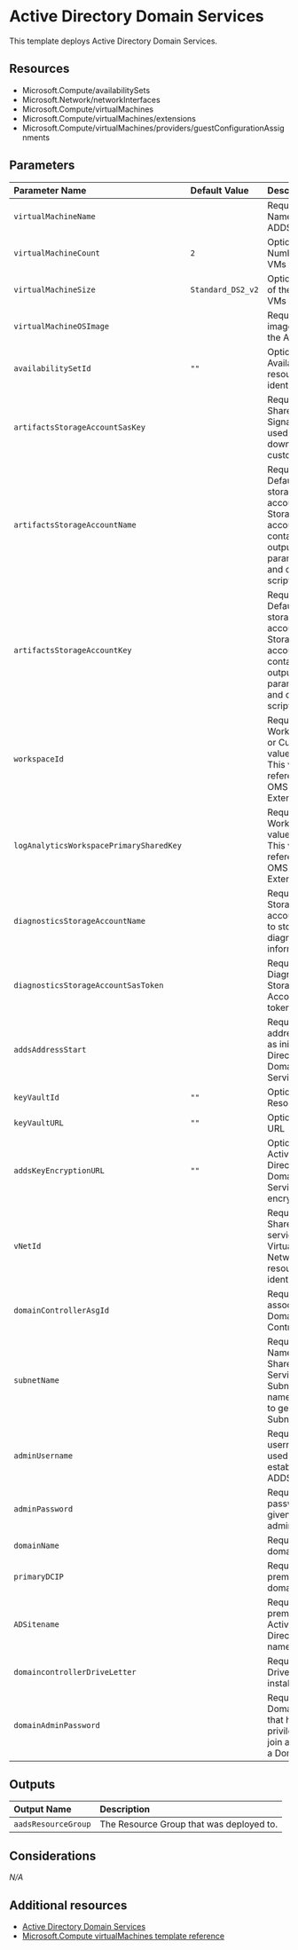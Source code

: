 # Active Directory Domain Services

This template deploys Active Directory Domain Services.

## Resources

- Microsoft.Compute/availabilitySets
- Microsoft.Network/networkInterfaces
- Microsoft.Compute/virtualMachines
- Microsoft.Compute/virtualMachines/extensions
- Microsoft.Compute/virtualMachines/providers/guestConfigurationAssignments

## Parameters

| Parameter Name | Default Value | Description |
| :-             | :-            | :-          |
| `virtualMachineName` | | Required. Name for the ADDS VMs
| `virtualMachineCount` | `2` | Optional. Number of VMs to create
| `virtualMachineSize` | `Standard_DS2_v2` | Optional. Size of the ADDS VMs
| `virtualMachineOSImage` | | Required. OS image used for the ADDS VMs
| `availabilitySetId` | `""` | Optional. Availability Set resource identifier
| `artifactsStorageAccountSasKey` | | Required. Shared Access Signature Key used to download custom scripts
| `artifactsStorageAccountName` | | Required. Default storage account name. Storage account that contains output parameters and common scripts
| `artifactsStorageAccountKey` | | Required. Default storage account Key. Storage account that contains output parameters and common scripts
| `workspaceId` | | Required. WorkspaceId or CustomerId value of OMS. This value is referenced in OMS VM Extension
| `logAnalyticsWorkspacePrimarySharedKey` | | Required. WorkspaceKey value of OMS. This value is referenced in OMS VM Extension
| `diagnosticsStorageAccountName` | | Required. Storage account used to store diagnostic information
| `diagnosticsStorageAccountSasToken` | | Required. Diagnostic Storage Account SAS token
| `addsAddressStart` | | Required. IP address used as initial Active Directory Domain Services IP
| `keyVaultId` | `""` | Optional. AKV Resource Id
| `keyVaultURL` | `""` | Optional. AKV URL
| `addsKeyEncryptionURL` | `""` | Optional. Active Directory Domain Services AKV encryption key 
| `vNetId` | | Required. Shared services Virtual Network resource identifier
| `domainControllerAsgId` | | Required. ASG associated to Domain Controllers
| `subnetName` | | Required. Name of Shared Services Subnet, this name is used to get the SubnetId
| `adminUsername` | | Required. The username used to establish ADDS VMs
| `adminPassword` | | Required. The password given to the admin user
| `domainName` | | Required. AD domain name
| `primaryDCIP` | | Required. On-premises domain IP
| `ADSitename` | | Required. On-premises Active Directory site name
| `domaincontrollerDriveLetter` | | Required. Drive letter to install ADDS
| `domainAdminPassword` | | Required. Domain user that has privileges to join a VM into a Domain

## Outputs

| Output Name | Description |
| :-          | :-          |
| `aadsResourceGroup` | The Resource Group that was deployed to.

## Considerations

*N/A*

## Additional resources

- [Active Directory Domain Services](https://docs.microsoft.com/en-us/windows/desktop/ad/active-directory-domain-services)
- [Microsoft.Compute virtualMachines template reference](https://docs.microsoft.com/en-us/azure/templates/microsoft.compute/2019-03-01/virtualmachines)

